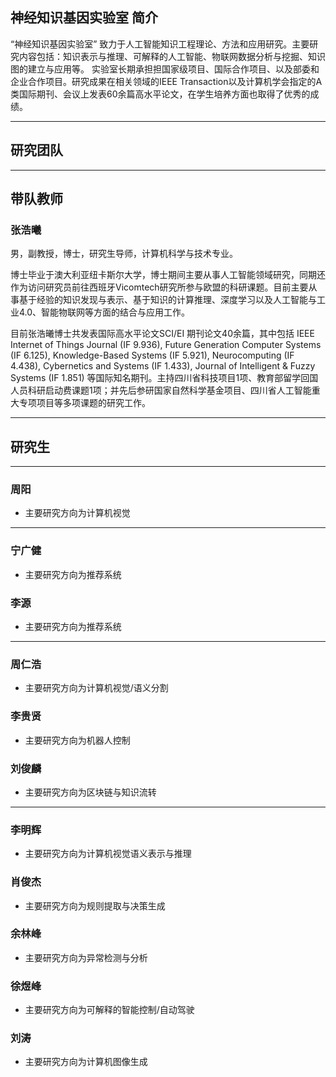 ## 神经知识基因实验室 简介

“神经知识基因实验室” 致力于人工智能知识工程理论、方法和应用研究。主要研究内容包括：知识表示与推理、可解释的人工智能、物联网数据分析与挖掘、知识图的建立与应用等。
实验室长期承担担国家级项目、国际合作项目、以及部委和企业合作项目。研究成果在相关领域的IEEE Transaction以及计算机学会指定的A类国际期刊、会议上发表60余篇高水平论文，在学生培养方面也取得了优秀的成绩。

---------------
## 研究团队

---------------
## 带队教师

### 张浩曦
男，副教授，博士，研究生导师，计算机科学与技术专业。

博士毕业于澳大利亚纽卡斯尔大学，博士期间主要从事人工智能领域研究，同期还作为访问研究员前往西班牙Vicomtech研究所参与欧盟的科研课题。目前主要从事基于经验的知识发现与表示、基于知识的计算推理、深度学习以及人工智能与工业4.0、智能物联网等方面的结合与应用工作。

目前张浩曦博士共发表国际高水平论文SCI/EI 期刊论文40余篇，其中包括 IEEE Internet of Things Journal (IF 9.936), Future Generation Computer Systems (IF 6.125), Knowledge-Based Systems (IF 5.921), Neurocomputing (IF 4.438), Cybernetics and Systems (IF 1.433), Journal of Intelligent & Fuzzy Systems (IF 1.851) 等国际知名期刊。主持四川省科技项目1项、教育部留学回国人员科研启动费课题1项；并先后参研国家自然科学基金项目、四川省人工智能重大专项项目等多项课题的研究工作。

---------------
## 研究生

---------------
### 周阳
- 主要研究方向为计算机视觉

---------------
### 宁广健
- 主要研究方向为推荐系统

### 李源
- 主要研究方向为推荐系统

---------------
### 周仁浩
- 主要研究方向为计算机视觉/语义分割

### 李贵贤
- 主要研究方向为机器人控制

### 刘俊麟
- 主要研究方向为区块链与知识流转

---------------
### 李明辉
- 主要研究方向为计算机视觉语义表示与推理

### 肖俊杰
- 主要研究方向为规则提取与决策生成

### 余林峰
- 主要研究方向为异常检测与分析

### 徐煜峰
- 主要研究方向为可解释的智能控制/自动驾驶

### 刘涛
- 主要研究方向为计算机图像生成
